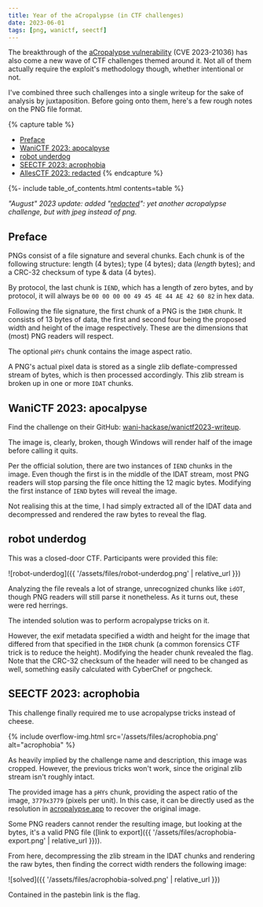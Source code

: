 ```yaml
---
title: Year of the aCropalypse (in CTF challenges)
date: 2023-06-01
tags: [png, wanictf, seectf]
---
```


The breakthrough of the [aCropalypse vulnerability](https://en.wikipedia.org/wiki/ACropalypse) (CVE 2023-21036) has also come a new wave of CTF challenges themed around it. Not all of them actually require the exploit's methodology though, whether intentional or not.

I've combined three such challenges into a single writeup for the sake of analysis by juxtaposition. Before going onto them, here's a few rough notes on the PNG file format.


{% capture table %}
- [Preface](#preface)
- [WaniCTF 2023: apocalpyse](#wanictf-2023-apocalpyse)
- [robot underdog](#robot-underdog)
- [SEECTF 2023: acrophobia](#seectf-2023-acrophobia)
- [AllesCTF 2023: redacted](../allesctf-redacted/)
{% endcapture %}

{%- include table_of_contents.html contents=table %}

*"August" 2023 update: added "[redacted](../allesctf-redacted/)": yet another acropalypse challenge, but with jpeg instead of png.*

## Preface

PNGs consist of a file signature and several chunks. Each chunk is of the following structure: length (4 bytes); type (4 bytes); data (*length* bytes); and a CRC-32 checksum of type & data (4 bytes).

By protocol, the last chunk is `IEND`, which has a length of zero bytes, and by protocol, it will always be `00 00 00 00 49 45 4E 44 AE 42 60 82` in hex data.

Following the file signature, the first chunk of a PNG is the `IHDR` chunk. It consists of 13 bytes of data, the first and second four being the proposed width and height of the image respectively. These are the dimensions that (most) PNG readers will respect.

The optional `pHYs` chunk contains the image aspect ratio.

A PNG's actual pixel data is stored as a single zlib deflate-compressed stream of bytes, which is then processed accordingly.
This zlib stream is broken up in one or more `IDAT` chunks.


## WaniCTF 2023: apocalpyse

Find the challenge on their GitHub: [wani-hackase/wanictf2023-writeup](https://github.com/wani-hackase/wanictf2023-writeup/tree/main/for/Apocalypse).

The image is, clearly, broken, though Windows will render half of the image before calling it quits.

Per the official solution, there are two instances of `IEND` chunks in the image. Even though the first is in the middle of the IDAT stream, most PNG readers will stop parsing the file once hitting the 12 magic bytes. Modifying the first instance of `IEND` bytes will reveal the image.

Not realising this at the time, I had simply extracted all of the IDAT data and decompressed and rendered the raw bytes to reveal the flag.

## robot underdog

This was a closed-door CTF. Participants were provided this file:

![robot-underdog]({{ '/assets/files/robot-underdog.png' | relative_url }})

Analyzing the file reveals a lot of strange, unrecognized chunks like `idOT`, though PNG readers will still parse it nonetheless. As it turns out, these were red herrings.

The intended solution was to perform acropalypse tricks on it.

However, the exif metadata specified a width and height for the image that differed from that specified in the `IHDR` chunk (a common forensics CTF trick is to reduce the height). Modifying the header chunk revealed the flag. Note that the CRC-32 checksum of the header will need to be changed as well, something easily calculated with CyberChef or pngcheck.


## SEECTF 2023: acrophobia

This challenge finally required me to use acropalypse tricks instead of cheese.

{% include overflow-img.html src='/assets/files/acrophobia.png' alt="acrophobia" %}

As heavily implied by the challenge name and description, this image was cropped. However, the previous tricks won't work, since the original zlib stream isn't roughly intact.

The provided image has a `pHYs` chunk, providing the aspect ratio of the image, `3779x3779` (pixels per unit).
In this case, it can be directly used as the resolution in [acropalypse.app](https://acropalypse.app/) to recover the original image.

Some PNG readers cannot render the resulting image, but looking at the bytes, it's a valid PNG file ([link to export]({{ '/assets/files/acrophobia-export.png' | relative_url }})).

From here, decompressing the zlib stream in the IDAT chunks and rendering the raw bytes, then finding the correct width renders the following image:

![solved]({{ '/assets/files/acrophobia-solved.png' | relative_url }})

Contained in the pastebin link is the flag.

<style> h2 + p + p > img { height: 100px } </style>
